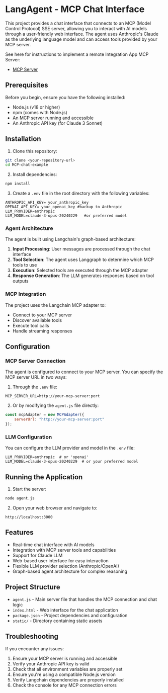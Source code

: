 # LangAgent - MCP Chat Interface

This project provides a chat interface that connects to an MCP (Model Control Protocol) SSE server, allowing you to interact with AI models through a user-friendly web interface. The agent uses Anthropic's Claude as the underlying language model and can access tools provided by your MCP server.

See here for instructions to implement a remote Integration App MCP Server:
- [MCP Server](https://github.com/integration-app/mcp-server)

## Prerequisites

Before you begin, ensure you have the following installed:
- Node.js (v18 or higher)
- npm (comes with Node.js)
- An MCP server running and accessible 
- An Anthropic API key (for Claude 3 Sonnet)

## Installation

1. Clone this repository:
```bash
git clone <your-repository-url>
cd MCP-chat-example
```

2. Install dependencies:
```bash
npm install
```

3. Create a `.env` file in the root directory with the following variables:
```env
ANTHROPIC_API_KEY= your_anthropic_key
OPENAI_API_KEY= your_openai_key #backup to Anthropic
LLM_PROVIDER=anthropic 
LLM_MODEL=claude-3-opus-20240229   #or preferred model
```

### Agent Architecture
The agent is built using Langchain's graph-based architecture:
1. **Input Processing**: User messages are processed through the chat interface
2. **Tool Selection**: The agent uses Langgraph to determine which MCP tools to use
3. **Execution**: Selected tools are executed through the MCP adapter
4. **Response Generation**: The LLM generates responses based on tool outputs

### MCP Integration
The project uses the Langchain MCP adapter to:
- Connect to your MCP server
- Discover available tools
- Execute tool calls
- Handle streaming responses

## Configuration

### MCP Server Connection

The agent is configured to connect to your MCP server. You can specify the MCP server URL in two ways:

1. Through the `.env` file:
```env
MCP_SERVER_URL=http://your-mcp-server:port
```

2. Or by modifying the `agent.js` file directly:
```javascript
const mcpAdapter = new MCPAdapter({
    serverUrl: "http://your-mcp-server:port"
});
```

### LLM Configuration
You can configure the LLM provider and model in the `.env` file:
```env
LLM_PROVIDER=anthropic  # or 'openai'
LLM_MODEL=claude-3-opus-20240229  # or your preferred model
```

## Running the Application

1. Start the server:
```bash
node agent.js
```

2. Open your web browser and navigate to:
```
http://localhost:3000
```

## Features

- Real-time chat interface with AI models
- Integration with MCP server tools and capabilities
- Support for Claude LLM
- Web-based user interface for easy interaction
- Flexible LLM provider selection (Anthropic/OpenAI)
- Graph-based agent architecture for complex reasoning

## Project Structure

- `agent.js` - Main server file that handles the MCP connection and chat logic
- `index.html` - Web interface for the chat application
- `package.json` - Project dependencies and configuration
- `static/` - Directory containing static assets

## Troubleshooting

If you encounter any issues:

1. Ensure your MCP server is running and accessible
2. Verify your Anthropic API key is valid
3. Check that all environment variables are properly set
4. Ensure you're using a compatible Node.js version
5. Verify Langchain dependencies are properly installed
6. Check the console for any MCP connection errors
